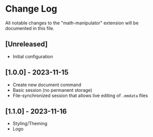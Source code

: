 # Change Log

All notable changes to the "math-manipulator" extension will be documented in this file.

<!-- Check [Keep a Changelog](http://keepachangelog.com/) for recommendations on how to structure this file. -->

## [Unreleased]

-   Initial configuration

## [1.0.0] - 2023-11-15

-   Create new document command
-   Basic session (no permanent storage)
-   File-synchronized session that allows live editing of `.mmdata` files

## [1.1.0] - 2023-11-16

-   Styling/Theming
-   Logo
